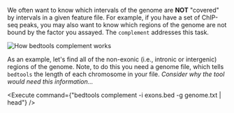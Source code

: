<script>
import Execute from "$components/Execute.svelte";
import Image from "$components/Image.svelte";
import Link from "$components/Link.svelte";
</script>

We often want to know which intervals of the genome are **NOT** "covered" by intervals in a given feature file. For example, if you have a set of ChIP-seq peaks, you may also want to know which regions of the genome are not bound by the factor you assayed. The `complement` addresses this task.

<Image src="https://bedtools.readthedocs.io/en/latest/_images/complement-glyph.png" alt="How bedtools complement works" />

As an example, let's find all of the non-exonic (i.e., intronic or intergenic) regions of the genome.  Note, to do this you need a <Link href="http://bedtools.readthedocs.org/en/latest/content/general-usage.html#genome-file-format">genome file</Link>, which tells `bedtools` the length of each chromosome in your file. _Consider why the tool would need this information..._

<Execute command={"bedtools complement -i exons.bed -g genome.txt | head"} />
